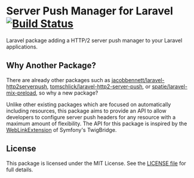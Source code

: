 # Server Push Manager for Laravel [![Build Status](https://travis-ci.com/BabDev/laravel-server-push-manager.svg?branch=master)](https://travis-ci.com/BabDev/laravel-server-push-manager)

Laravel package adding a HTTP/2 server push manager to your Laravel applications.

## Why Another Package?

There are already other packages such as [jacobbennett/laravel-http2serverpush](https://github.com/JacobBennett/laravel-HTTP2ServerPush), [tomschlick/laravel-http2-server-push](https://github.com/tomschlick/laravel-http2-server-push), or [spatie/laravel-mix-preload](https://github.com/spatie/laravel-mix-preload), so why a new package?

Unlike other existing packages which are focused on automatically including resources, this package aims to provide an API to allow developers to configure server push headers for any resource with a maximum amount of flexibility. The API for this package is inspired by the [WebLinkExtension](https://github.com/symfony/twig-bridge/blob/master/Extension/WebLinkExtension.php) of Symfony's TwigBridge.

## License

This package is licensed under the MIT License. See the [LICENSE file](/LICENSE) for full details.
